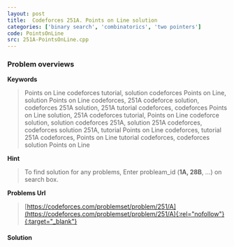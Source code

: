 ```yaml
---
layout: post
title:  Codeforces 251A. Points on Line solution
categories: ['binary search', 'combinatorics', 'two pointers']
code: PointsOnLine
src: 251A-PointsOnLine.cpp
---
```

### **Problem overviews**

**Keywords**
> Points on Line codeforces tutorial, solution codeforces Points on Line, solution Points on Line codeforces, 251A codeforce solution, codeforces 251A solution, 251A tutorial codeforces, codeforces Points on Line solution, 251A codeforces tutorial, Points on Line codeforce solution, solution codeforces 251A, solution 251A codeforces, codeforces solution 251A, tutorial Points on Line codeforces, tutorial 251A codeforces, Points on Line tutorial codeforces, codeforces solution Points on Line

**Hint**
> To find solution for any problems, Enter probleam_id (**1A, 28B**, ...) on search box. 

**Problems Url**
> [https://codeforces.com/problemset/problem/251/A](https://codeforces.com/problemset/problem/251/A){:rel="nofollow"}{:target="_blank"}

#### **Solution**



